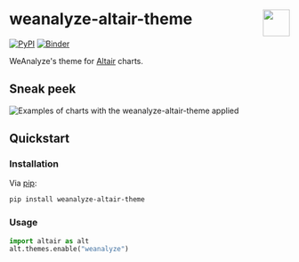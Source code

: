 # weanalyze-altair-theme <img align="right" src="https://github.com/weanalyze/weanalyze-altair-theme/blob/main/assets/weanalyze_logo.svg" height="48" />

[![PyPI](https://img.shields.io/pypi/v/weanalyze-altair-theme)](https://pypi.org/project/weanalyze-altair-theme/) [![Binder](https://mybinder.org/badge_logo.svg)](https://mybinder.org/v2/gh/weanalyze/weanalyze-altair-theme/master?labpath=demo.ipynb)

WeAnalyze's theme for [Altair](https://github.com/altair-viz/altair) charts.

## Sneak peek

![Examples of charts with the weanalyze-altair-theme applied](https://github.com/weanalyze/weanalyze-altair-theme/blob/main/assets/visualization.svg)

## Quickstart

### Installation

Via [pip](https://github.com/pypa/pip):

```bash
pip install weanalyze-altair-theme
```

### Usage

```python
import altair as alt
alt.themes.enable("weanalyze")
```
